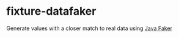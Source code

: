 # fixture-datafaker

Generate values with a closer match to real data using
[Java Faker](http://dius.github.io/java-faker/)
